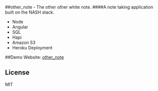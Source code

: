 [other_note]:https://ancient-bastion-2733.herokuapp.com/#/
##other_note - The other other white note.
####A note taking application built on the NASH stack. 
- Node
- Angular
- SQL
- Hapi
- Amazon S3
- Heroku Deployment

##Demo Website: [other_note]

License
----
MIT
